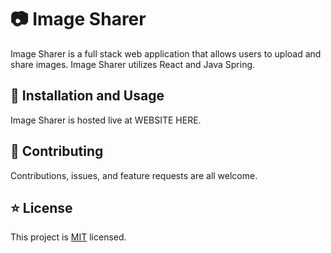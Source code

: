 # 📷 Image Sharer

Image Sharer is a full stack web application that allows users to upload and share images. Image Sharer utilizes React and Java Spring.

## 🚀 Installation and Usage

Image Sharer is hosted live at WEBSITE HERE.

## 🤝 Contributing

Contributions, issues, and feature requests are all welcome.

## ⭐ License
This project is [MIT](https://github.com/mvmcgrath/Image-Sharer/blob/main/LICENSE) licensed.